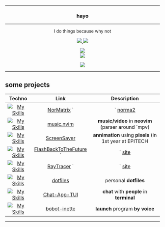 ------------------------------------------------------------------------------------
<h3 align='center'>
  hayo
</h3>

------------------------------------------------------------------------------------

<p align='center'>
  I do things because why not
</p>

<p align='center'>
  <a href="https://www.epitech.eu">
      <img src="https://img.shields.io/badge/Epitech-1a2b6d?style=for-the-badge&logo=/e/&logoColor=white">
  </a>
  <a href="https://github.com/PoCInnovation">
      <img src="https://img.shields.io/badge/PoC Innovation-36454F?style=for-the-badge&logo=github&logoColor=white">
  </a>
</p>

<p align='center'>
  <img src="https://github-readme-stats.vercel.app/api?username=Saverio976&show_icons=true&count_private=true&theme=tokyonight&showicons=true" />
  <br/>
  <img src="https://github-readme-stats.vercel.app/api/top-langs/?username=Saverio976&&count_private=true&theme=tokyonight&layout=compact&langs_count=6" />
</p>

<p align='center'>
  <a href="https://github.com/ryo-ma/github-profile-trophy">
      <img src="https://github-profile-trophy.vercel.app/?username=Saverio976">
  </a>
</p>

------------------------------------------------------------------------------------
## some projects

| Techno | Link | Description |
|:---:|:---:|:---:|
| [![My Skills](https://skillicons.dev/icons?i=python,regex)](https://skillicons.dev) | [NorMatrix](https://github.com/Saverio976/NorMatrix) `|` [norma2](https://github.com/X-R-G-B/norma2) | check the epitech **C coding style** |
| [![My Skills](https://skillicons.dev/icons?i=lua,neovim)](https://skillicons.dev) | [music.nvim](https://github.com/Saverio976/music.nvim) | **music/video** in **neovim** (parser around `mpv) |
| [![My Skills](https://skillicons.dev/icons?i=c)](https://skillicons.dev) | [ScreenSaver](https://github.com/Saverio976/ScreenSaver) | **annimation** using **pixels** (in 1st year at EPITECH |
| [![My Skills](https://skillicons.dev/icons?i=c)](https://skillicons.dev) | [FlashBackToTheFuture](https://github.com/X-R-G-B/FlashBackToTheFuture) `|` [site](https://x-r-g-b.github.io/html/creation_popup/fbttf.html) | the best **RPG** ever made (in 1st year at EPITECH |
| [![My Skills](https://skillicons.dev/icons?i=c)](https://skillicons.dev) | [RayTracer](https://github.com/Saverio976/Raytracer) `|` [site](https://saverio976.github.io/Raytracer) | a Raytracer from scratch |
| [![My Skills](https://skillicons.dev/icons?i=bash,neovim,vim,linux)](https://skillicons.dev) | [dotfiles](https://github.com/Saverio976/dotfiles) | personal **dotfiles** |
| [![My Skills](https://skillicons.dev/icons?i=python)](https://skillicons.dev) | [Chat-App-TUI](https://github.com/Saverio976/Chat-App-TUI) | **chat** with **people** in **terminal** |
| [![My Skills](https://skillicons.dev/icons?i=python,pytorch)](https://skillicons.dev) | [bobot-inette](https://github.com/Saverio976/bobot-inette) | **launch** program **by voice** |

------------------------------------------------------------------------------------
